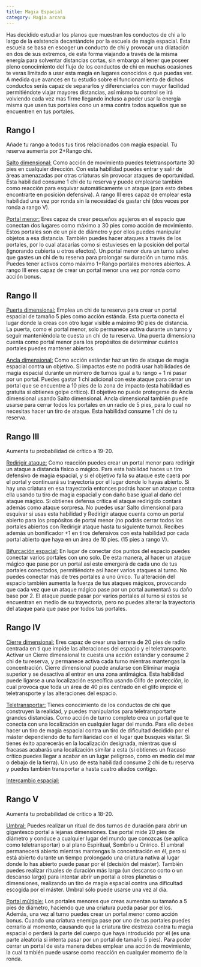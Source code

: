 ```yaml
---
title: Magia Espacial
category: Magia arcana
---
```


Has decidido estudiar los planos que muestran los conductos de chi a lo largo de la existencia decantándote por la escuela de magia espacial. Esta escuela se basa en escoger un conducto de chi  y provocar una dilatación en dos de sus extremos, de esta forma viajando a través de la misma energía para solventar distancias cortas, sin embargo al tener que poseer pleno conocimiento del flujo de los conductos de chi en muchas ocasiones te veras limitado a usar esta magia en lugares conocidos o que puedas ver. A medida que avances en tu estudio sobre el funcionamiento de dichos conductos serás capaz de separarlos y diferenciarlos con mayor facilidad permitiéndote viajar mayores distancias, así mismo tu control se irá volviendo cada vez mas firme llegando incluso a poder usar la energía misma que usen tus portales cono un arma contra todos aquellos que se encuentren en tus portales.

## Rango I

Añade tu rango a todos tus tiros relacionados con magia espacial. Tu reserva aumenta por 2+Rango chi.

<u>Salto dimensional:</u> Como acción de movimiento puedes teletransportarte 30 pies en cualquier dirección. Con esta habilidad puedes entrar y salir de áreas amenazadas por otras criaturas sin provocar ataques de oportunidad. Esta habilidad consume 1 chi de tu reserva y puede emplearse también como reacción para esquivar automáticamente un ataque (para esto debes encontrarte en posición defensiva). A rango III eres capaz de emplear esta habilidad una vez por ronda sin la necesidad de gastar chi (dos veces por ronda a rango V).

<u>Portal menor:</u> Eres capaz de crear pequeños agujeros en el espacio que conectan dos lugares como máximo a 30 pies como acción de movimiento. Estos portales son de un pie de diámetro y por ellos puedes manipular objetos a esa distancia. También puedes hacer ataques a través de los portales, por lo cual atacarías como si estuvieses en la posición del portal (ignorando cubierta u otros efectos). Un portal menor dura un turno salvo que gastes un chi de tu reserva para prolongar su duración un turno más. Puedes tener activos como máximo 1+Rango portales menores abiertos. A rango III eres capaz de crear un portal menor una vez por ronda como acción bonus.

## Rango II

<u>Puerta dimensional:</u> Emplea un chi de tu reserva para crear un portal espacial de tamaño 5 pies como acción estánda. Esta puerta conecta el lugar donde la creas con otro lugar visible a máximo 90 pies de distancia. La puerta, como el portal menor, solo permanece activa durante un turno y seguir manteniéndola te cuesta un chi de tu reserva. Una puerta dimensiona cuenta como portal menor para los propósitos de determinar cuántos portales puedes mantener abiertos.

<u>Ancla dimensional:</u> Como acción estándar haz un tiro de ataque de magia espacial contra un objetivo. Si impactas este no podrá usar habilidades de magia espacial durante un número de turnos igual a tu rango + 1 ni pasar por un portal. Puedes gastar 1 chi adicional con este ataque para cerrar un portal que se encuentre a 10 pies de la zona de impacto (esta habilidad es gratuita si obtienes golpe crítico). El objetivo no puede protegerse de Ancla dimensional usando Salto dimensional. Ancla dimensional también puede usarse para cerrar todos los portales en un radio de 5 pies, para lo cual no necesitas hacer un tiro de ataque. Esta habilidad consume 1 chi de tu reserva.

## Rango III

Aumenta tu probabilidad de crítico a 19-20.

<u>Redirigir ataque:</u> Como reacción puedes crear un portal menor para redirigir un ataque a distancia físico o mágico. Para esta habilidad haces un tiro defensivo de magia espacial, y si el objetivo falla su ataque este caerá por el portal y continuará su trayectoria por el lugar donde lo hayas abierto. Si hay una criatura en esa trayectoria entonces podrás hacer un ataque contra ella usando tu tiro de magia espacial y con daño base igual al daño del ataque mágico. Si obtienes defensa crítica el ataque redirigido contará además como ataque sorpresa. No puedes usar Salto dimensional para esquivar si usas esta habilidad y Redirigir ataque cuenta como un portal abierto para los propósitos de portal menor (no podrás cerrar todos los portales abiertos con Redirigir ataque hasta tu siguiente turno). Recibes además un bonificador +1 en tiros defensivos con esta habilidad por cada portal abierto que haya en un área de 10 pies. (15 pies a rango V).

<u>Bifurcación espacial:</u> En lugar de conectar dos puntos del espacio puedes conectar varios portales con uno solo. De esta manera, al hacer un ataque mágico que pase por un portal así este emergerá de cada uno de tus portales conectados, permitiéndote así hacer varios ataques al turno. No puedes conectar más de tres portales a uno único. Tu alteración del espacio también aumenta la fuerza de tus ataques mágicos, provocando que cada vez que un ataque mágico pase por un portal aumentará su daño base por 2. El ataque puede pasar por varios portales al turno si estos se encuentran en medio de su trayectoria, pero no puedes alterar la trayectoria del ataque para que pase por todos tus portales. 

## Rango IV

<u>Cierre dimensional:</u> Eres capaz de crear una barrera de 20 pies de radio centrada en ti que impide las alteraciones del espacio y el teletransporte. Activar un Cierre dimensional te cuesta una acción estándar y consume 2 chi de tu reserva, y permanece activa cada turno mientras mantengas la concentración. Cierre dimensional puede anularse con Eliminar magia superior y se desactiva al entrar en una zona antimágica. Esta habilidad puede ligarse a una localización específica usando Glifo de protección, lo cual provoca que toda un área de 40 pies centrado en el glifo impide el teletransporte y las alteraciones del espacio. 

<u>Teletransportar:</u> Tienes conocimiento de los conductos de chi que construyen la realidad, y puedes manipularlos para teletransportarte grandes distancias. Como acción de turno completo crea un portal que te conecta con una localización en cualquier lugar del mundo. Para ello debes hacer un tiro de magia espacial contra un tiro de dificultad decidido por el máster dependiendo de tu familiaridad con el lugar que busques visitar. Si tienes éxito aparecerás en la localización designada, mientras que si fracasas acabarás una localización similar a esta (si obtienes un fracaso crítico puedes llegar a acabar en un lugar peligroso, como en medio del mar o debajo de la tierra). Un uso de esta habilidad consume 2 chi de tu reserva y puedes también transportar a hasta cuatro aliados contigo.

<u>Intercambio espacial:</u> 

## Rango V 

Aumenta tu probabilidad de crítico a 18-20.

<u>Umbral:</u> Puedes realizar un ritual de dos turnos de duración para abrir un gigantesco portal a lejanas dimensiones. Ese portal mide 20 pies de diámetro y conduce a cualquier lugar del mundo que conozcas (se aplica como teletransportar) o al plano Espiritual, Sombrío u Onírico. El umbral permanecerá abierto mientras mantengas la concentración en él, pero si está abierto durante un tiempo prolongado una criatura nativa al lugar donde lo has abierto puede pasar por él (decisión del máster). También puedes realizar rituales de duración más larga (un descanso corto o un descanso largo) para intentar abrir un portal a otros planetas o dimensiones, realizando un tiro de magia espacial contra una dificultad escogida por el máster. Umbral sólo puede usarse una vez al día.

<u>Portal múltiple:</u> Los portales menores que creas aumentan su tamaño a 5 pies de diámetro, haciendo que una criatura pueda pasar por ellos. Además, una vez al turno puedes crear un portal menor como acción bonus. Cuando una criatura enemiga pase por uno de tus portales puedes cerrarlo al momento, causando que la criatura tire destreza contra tu magia espacial o perderá la parte del cuerpo que haya introducido por él (es una parte aleatoria si intenta pasar por un portal de tamaño 5 pies). Para poder cerrar un portal de esta manera debes emplear una acción de movimiento, la cual también puede usarse como reacción en cualquier momento de la ronda.
